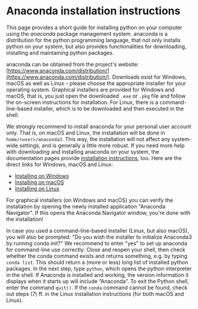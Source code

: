 # Anaconda installation instructions

This page provides a short guide for installing python on your computer using
the _anaconda_ package management system. anaconda is a distribution for the
python programming language, that not only installs python on your system, but
also provides functionalities for downloading, installing and maintaining python
packages.

anaconda can be obtained from the project's website:
[https://www.anaconda.com/distribution/](https://www.anaconda.com/distribution/).
Downloads exist for Windows, macOS as well as Linux – please choose the
appropriate installer for your operating system. Graphical installers are
provided for Windows and macOS, that is, you just open the downloaded `.exe` or
`.pkg` file and follow the on-screen instructions for installation. For Linux,
there is a command-line-based installer, which is to be downloaded and then
executed in the shell.

We strongly recommend to install anaconda for your personal user account only.
That is, on macOS and Linux, the installation will be done in
`home/<user>/anaconda3`. This way, the installation will not affect any
system-wide settings, and is generally a little more robust. If you need more
help with downloading and installing anaconda on your system, the documentation
pages provide [installation
instructions](https://docs.anaconda.com/anaconda/install/), too. Here are the
direct links for Windows, macOS and Linux:

* [Installing on Windows](https://docs.anaconda.com/anaconda/install/windows/)
* [Installing on macOS](https://docs.anaconda.com/anaconda/install/mac-os/)
* [Installing on Linux](https://docs.anaconda.com/anaconda/install/linux/)

For graphical installers (on Windows and macOS) you can verify the installation
by opening the newly installed application "Anaconda Navigator". If this opens
the Anaconda Navigator window, you're done with the installation!

In case you used a command-line-based installer (Linux, but also macOS), you
will also be prompted: "Do you wish the installer to initialize Anaconda3 by
running conda init?" We recommend to enter "yes" to set up anaconda for
command-line use correctly. Close and reopen your shell, then check whether the
conda command exists and returns something, e.g. by typing `conda list`. This
should return a (more or less) long list of installed python packages. In the
next step, type `python`, which opens the python interpreter in the shell. If
Anaconda is installed and working, the version information it displays when it
starts up will include “Anaconda”. To exit the Python shell, enter the command
`quit()`. If the `conda` command cannot be found, check out steps (7) ff. in the
Linux installation instructions (for both macOS and Linux).
